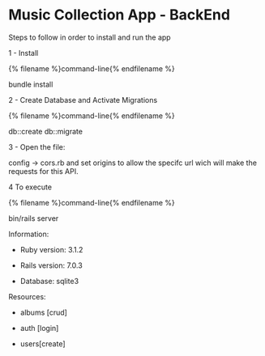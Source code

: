 # Music Collection App - BackEnd

Steps to follow in order to install and run the app

1 - Install

{% filename %}command-line{% endfilename %}

bundle install

2 - Create Database and Activate Migrations

{% filename %}command-line{% endfilename %}

db::create 
db::migrate 

3 - Open the file: 

config -> cors.rb and set origins to allow the specifc url wich will make the requests for this API.


4 To execute

{% filename %}command-line{% endfilename %}

bin/rails server


Information:

* Ruby version: 3.1.2

* Rails version: 7.0.3

* Database: sqlite3


Resources:

* albums [crud]

* auth [login]

* users[create]